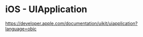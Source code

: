 # iOS - UIApplication

<https://developer.apple.com/documentation/uikit/uiapplication?language=objc>
